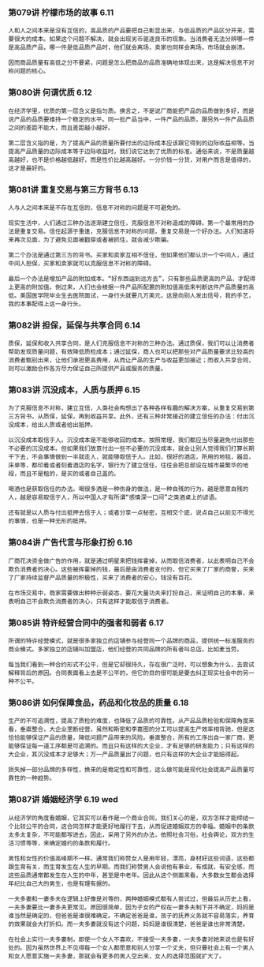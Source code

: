 ### 第079讲 柠檬市场的故事 6.11

`人和人之间本来是没有互信的，高品质的产品要把自己彰显出来，与低品质的产品区分开来，需要很大的成本。如果这个问题不解决，就会出现劣币驱逐良币的现象。当消费者无法分辨哪一件是高品质产品，哪一件是低品质产品时，他们就会离场，卖家也同样会离场，市场就会崩溃。`

`因而商品质量有高低之分不要紧，问题是怎么把商品的品质准确地体现出来，这是解决信息不对称问题的核心。`

### 第080讲 何谓优质 6.12

`在经济学里，优质的第一层含义是指匀质。换言之，不是说厂商能把产品的品质做到多好，而是说产品的品质要维持一个稳定的水平。同一批产品当中，一件产品的品质，跟另外一件产品品质之间的差距不能大，而且差距越小越好。`

`第二层含义指的是，为了提高产品的质量所要付出的边际成本应该跟它得到的边际收益相等。当提高产品质量的边际成本等于边际收益时，我们说它达到了优质的标准。通俗来说，不是质量越高越好，也不是价格越低越好，而是性价比越高越好。一分价钱一分货，对用户而言是值得的，这才是最好的。`

### 第081讲 重复交易与第三方背书 6.13

`人与人之间本来是不存在互信的，信息不对称的问题是不可避免的。`

`现实生活中，人们通过三种办法逐渐建立信任，克服信息不对称造成的障碍。第一个最常用的办法是重复交易。信任起源于重逢，克服信息不对称的问题，重复交易是一个好办法。人们知道将来再次见面，为了避免见面被戳穿或者被抓住，就会减少欺骗。`

`第二个办法是通过第三方的背书。买家和卖家互相不信任，但如果他们都认识一个中间人，通过中间人担保，买家和卖家就可以克服信息不对称的障碍。`

`最后一个办法是增加产品的附加成本。“好东西运到远方去”，只有那些品质更高的产品，才配得上更高的附加值。倒过来，人们也会根据一件产品所配置的附加值高低来判断这件产品质量的高低。美国医学院毕业生去医院面试，一身行头就要几万美元，这是向别人发出信号，我的手艺，我的本事配得上这一身行头。`

### 第082讲 担保，延保与共享合同 6.14

`质保，延保和收入共享合同，是人们克服信息不对称的三种办法。通过质保，我们可以让消费者帮助发现质量问题，有效降低质检成本；通过延保，商人也可以把那些对产品质量要求比较高的消费者甄别出来，让他们承担更高费用，从而让产品的生产与收益更加接近；而收入共享合同，则可以激励合作各方尽力保证自己所提供产品或服务的质量。`

### 第083讲 沉没成本，人质与质押 6.15

`为了克服信息不对称，建立互信，人类社会构想出了各种各样有趣的解决方案，从重复交易到第三方背书，从质保，延保，再到收益共享。此外，还有三种非常接近的建立信任的办法：付出沉没成本，给出人质或者给出抵押。`

`以沉没成本取信于人。沉没成本是不能够收回的成本。按照常理，我们都应当尽量避免付出那些不必要的沉没成本。但如果我们故意付出一些不必要的沉没成本，就会让别人觉得我们打算长期干下去，不会事情做到一半就走人，就能够取信于人。比如，很好的酒店，所用的地毯，器皿，床单等，都印着或者刻着酒店的名字，银行为了建立信任，往往会把总部设在城市最繁华的地段，而且不是租的，是买的或者自己盖的。`

`喝酒也是获取信任的办法。喝很多酒是一种伤身的做法，是一种自残的行为。越是愿意自残的人，越是容易取信于人，所以中国人才有所谓“感情深一口闷”之类酒桌上的谚语。`

`还有就是以人质与付出抵押去信于人；或者分享一点秘密，互相交个底，说点自己以前见不得光的事情，也是一种无形的抵押。`

### 第084讲 广告代言与形象打扮 6.16

`厂商花决资金做广告的作用，就是通过明星来把钱挥霍掉，从而取信消费者，以此表明自己不会欺负消费者的决心。这些被挥霍掉的钱，最后是由消费者支付的，但它买来了厂家的商誉，买来了厂家持续监督产品质量的积极性，买来了消费者的安心，钱没有百花。`

`在市场交易中，商家需要做出种种示弱姿态，要花大量功夫来打扮自己，来证明自己的本事，来表明自己不会欺负消费者的决心，只有这样才能取信于消费者。`

### 第085讲 特许经营合同中的强者和弱者 6.17

`所谓的特许经营模式，就是很多家独立的店铺参与经营同一个品牌的商品，提供统一标准服务的商业模式。多家独立的店铺叫加盟店，他们经营的共同品牌的所有者叫总店。比如麦当劳。`

`每当我们看到一种合约形式不公平，但是它却很持久，存在很广泛时，可以想象为什么，去尝试解释背后的原因。合同表面看上去是不公平的，但它的目的很可能是要去纠正现实社会中的另一种不公平。`

### 第086讲 如何保障食品，药品和化妆品的质量 6.18

`生产的不可追溯性，提高了质检的难度，也降低了品质的可靠性。从产品品质检验和保障角度来看，垂直整合，大企业垄断经营，虽然和斯密和李嘉图的分工可以提高生产效率相背驰，但是这恰恰能够保证产品的质量，降低问题产品带来的风险。垂直整合，所有的工序出自一家厂商，更能够保证每一道工序都是可追溯的。而且只有这样的大企业，才有足够的研发能力；只有这样的大企业，其沉没成本才足够大；万一产品质量出了问题，也只有这样的大企业才能赔得起。`

`损失掉一部分品牌的多样性，换来的是稳定性和可靠性，这么做可能是现代社会提高产品质量可靠性的一种趋势。`

### 第087讲 婚姻经济学 6.19 wed

`从经济学的角度看婚姻，它其实可以看作是一个商业合同，我们关心的是，双方怎样才能缔结一个比较公平的合同，这合同怎样才能更好地履行下去，从而促进婚姻双方的幸福。婚姻中的条款太多太复杂，不可能都写进去，因此，采用了另外的办法，依照社会习俗，社会舆论，双方的生活习惯等等，来确定婚约的条款和履行。`

`男性和女性的价值高峰期不一样。通常我们称赞女人是用年轻，漂亮，身材好这些词语，这些都跟生育有关，而生育发生在人生的早期。而我们称赞男人会说他有事业，有成就，有安全感，而这些品质通常都发生在人生的中年，甚至是中老年。因此从这个侧面来看，大多数女生都会选择年纪比自己大的男生，也是有理有据的。`

`一夫多妻和一妻多夫在逻辑上好像是对等的，两种婚姻模式都有人尝试过，但最后从历史上看，一夫多妻要比一妻多夫更常见。原因很简单，因为子女的产权在一妻多夫制下并不确定，妈妈是谁当然是确定的，但爸爸是谁很难确定。不确定爸爸是谁，孩子的抚养义务就不容易落实，养育的效果就会大打折扣。而一夫多妻就没有这个问题，妈妈是谁很清楚，爸爸是谁也非常清楚。`

`在社会上实行一夫多妻制，即使一个女人不喜欢，不接受一夫多妻，一夫多妻对她来说也是有好处的。因为虽然世界上不见得每一个女人都愿意和别人分享一个丈夫，但只要社会上有一个男人和女人愿意实施一夫多妻，那就会有更多的男人空出来，女人的选择范围就扩大了。`